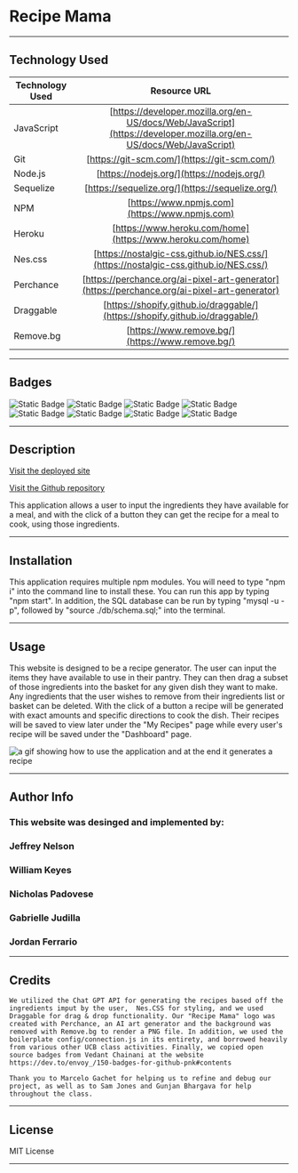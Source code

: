 # Recipe Mama

---

## Technology Used

| Technology Used |                                                    Resource URL                                                    |
| --------------- | :----------------------------------------------------------------------------------------------------------------: |
| JavaScript      | [https://developer.mozilla.org/en-US/docs/Web/JavaScript](https://developer.mozilla.org/en-US/docs/Web/JavaScript) |
| Git             |                                    [https://git-scm.com/](https://git-scm.com/)                                    |
| Node.js         |                                     [https://nodejs.org/](https://nodejs.org/)                                     |
| Sequelize       |                                  [https://sequelize.org/](https://sequelize.org/)                                  |
| NPM             |                                   [https://www.npmjs.com](https://www.npmjs.com)                                   |
| Heroku          |                             [https://www.heroku.com/home](https://www.heroku.com/home)                             |
| Nes.css         |                [https://nostalgic-css.github.io/NES.css/](https://nostalgic-css.github.io/NES.css/)                |
| Perchance       |            [https://perchance.org/ai-pixel-art-generator](https://perchance.org/ai-pixel-art-generator)            |
| Draggable       |                    [https://shopify.github.io/draggable/](https://shopify.github.io/draggable/)                    |
| Remove.bg       |                                  [https://www.remove.bg/](https://www.remove.bg/)                                  |

---

## Badges

![Static Badge](https://img.shields.io/badge/JavaScript-323330?style=for-the-badge&logo=javascript&logoColor=F7DF1E)
![Static Badge](https://img.shields.io/badge/Node.js-43853D?style=for-the-badge&logo=node.js&logoColor=white)
![Static Badge](https://img.shields.io/badge/License-MIT_License-blue)
![Static Badge](https://img.shields.io/badge/Express.js-404D59?style=for-the-badge)
![Static Badge](https://img.shields.io/badge/Heroku-430098?style=for-the-badge&logo=heroku&logoColor=white)
![Static Badge](https://img.shields.io/badge/sequelize-323330?style=for-the-badge&logo=sequelize&logoColor=blue)
![Static Badge](https://img.shields.io/badge/hb_HANDLEBARS-blue)
![Static Badge](https://img.shields.io/badge/GitHub-100000?style=for-the-badge&logo=github&logoColor=white)

---

## Description

[Visit the deployed site](https://recipe-mama-0252d29f9673.herokuapp.com/)

[Visit the Github repository](https://github.com/gjudilla/recipe_mama)

This application allows a user to input the ingredients they have available for a meal, and with the click of a button they can get the recipe for a meal to cook, using those ingredients.

---

## Installation

This application requires multiple npm modules. You will need to type "npm i" into the command line to install these. You can run this app by typing "npm start". In addition, the SQL database can be run by typing "mysql -u <username> -p", followed by "source ./db/schema.sql;" into the terminal.

---

## Usage

This website is designed to be a recipe generator. The user can input the items they have available to use in their pantry. They can then drag a subset of those ingredients into the basket for any given dish they want to make. Any ingredients that the user wishes to remove from their ingredients list or basket can be deleted. With the click of a button a recipe will be generated with exact amounts and specific directions to cook the dish. Their recipes will be saved to view later under the "My Recipes" page while every user's recipe will be saved under the "Dashboard" page.

![ a gif showing how to use the application and at the end it generates a recipe](./public/images/recipe-mama-gif.gif)

---

## Author Info

### This website was desinged and implemented by:

### Jeffrey Nelson

### William Keyes

### Nicholas Padovese

### Gabrielle Judilla

### Jordan Ferrario

---

## Credits

    We utilized the Chat GPT API for generating the recipes based off the ingredients imput by the user,  Nes.CSS for styling, and we used Draggable for drag & drop functionality. Our "Recipe Mama" logo was created with Perchance, an AI art generator and the background was removed with Remove.bg to render a PNG file. In addition, we used the boilerplate config/connection.js in its entirety, and borrowed heavily from various other UCB class activities. Finally, we copied open source badges from Vedant Chainani at the website https://dev.to/envoy_/150-badges-for-github-pnk#contents

    Thank you to Marcelo Gachet for helping us to refine and debug our project, as well as to Sam Jones and Gunjan Bhargava for help throughout the class.

---

## License

MIT License

---
